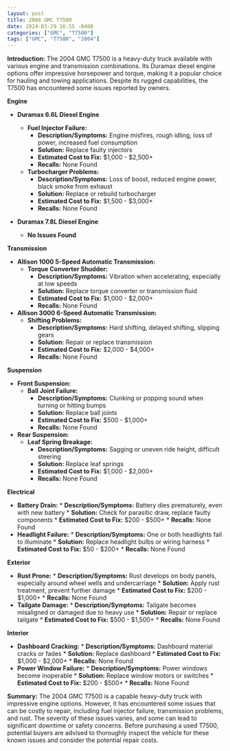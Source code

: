 ```yaml
---
layout: post
title: 2004 GMC T7500
date: 2024-03-29 16:55 -0400
categories: ["GMC", "T7500"]
tags: ["GMC", "T7500", "2004"]
---
```

**Introduction:**
The 2004 GMC T7500 is a heavy-duty truck available with various engine and transmission combinations. Its Duramax diesel engine options offer impressive horsepower and torque, making it a popular choice for hauling and towing applications. Despite its rugged capabilities, the T7500 has encountered some issues reported by owners.

**Engine**

* **Duramax 6.6L Diesel Engine**
    * **Fuel Injector Failure:**
        * **Description/Symptoms:** Engine misfires, rough idling, loss of power, increased fuel consumption
        * **Solution:** Replace faulty injectors
        * **Estimated Cost to Fix:** $1,000 - $2,500+
        * **Recalls:** None Found
    * **Turbocharger Problems:**
        * **Description/Symptoms:** Loss of boost, reduced engine power, black smoke from exhaust
        * **Solution:** Replace or rebuild turbocharger
        * **Estimated Cost to Fix:** $1,500 - $3,000+
        * **Recalls:** None Found

* **Duramax 7.8L Diesel Engine**
    * **No Issues Found**

**Transmission**

* **Allison 1000 5-Speed Automatic Transmission:**
    * **Torque Converter Shudder:**
        * **Description/Symptoms:** Vibration when accelerating, especially at low speeds
        * **Solution:** Replace torque converter or transmission fluid
        * **Estimated Cost to Fix:** $1,000 - $2,000+
        * **Recalls:** None Found
* **Allison 3000 6-Speed Automatic Transmission:**
    * **Shifting Problems:**
        * **Description/Symptoms:** Hard shifting, delayed shifting, slipping gears
        * **Solution:** Repair or replace transmission
        * **Estimated Cost to Fix:** $2,000 - $4,000+
        * **Recalls:** None Found

**Suspension**

* **Front Suspension:**
    * **Ball Joint Failure:**
        * **Description/Symptoms:** Clunking or popping sound when turning or hitting bumps
        * **Solution:** Replace ball joints
        * **Estimated Cost to Fix:** $500 - $1,000+
        * **Recalls:** None Found
* **Rear Suspension:**
    * **Leaf Spring Breakage:**
        * **Description/Symptoms:** Sagging or uneven ride height, difficult steering
        * **Solution:** Replace leaf springs
        * **Estimated Cost to Fix:** $1,000 - $2,000+
        * **Recalls:** None Found

**Electrical**

* **Battery Drain:**
        * **Description/Symptoms:** Battery dies prematurely, even with new battery
        * **Solution:** Check for parasitic draw, replace faulty components
        * **Estimated Cost to Fix:** $200 - $500+
        * **Recalls:** None Found
* **Headlight Failure:**
        * **Description/Symptoms:** One or both headlights fail to illuminate
        * **Solution:** Replace headlight bulbs or wiring harness
        * **Estimated Cost to Fix:** $50 - $200+
        * **Recalls:** None Found

**Exterior**

* **Rust Prone:**
        * **Description/Symptoms:** Rust develops on body panels, especially around wheel wells and undercarriage
        * **Solution:** Apply rust treatment, prevent further damage
        * **Estimated Cost to Fix:** $200 - $1,000+
        * **Recalls:** None Found
* **Tailgate Damage:**
        * **Description/Symptoms:** Tailgate becomes misaligned or damaged due to heavy use
        * **Solution:** Repair or replace tailgate
        * **Estimated Cost to Fix:** $500 - $1,500+
        * **Recalls:** None Found

**Interior**

* **Dashboard Cracking:**
        * **Description/Symptoms:** Dashboard material cracks or fades
        * **Solution:** Replace dashboard
        * **Estimated Cost to Fix:** $1,000 - $2,000+
        * **Recalls:** None Found
* **Power Window Failure:**
        * **Description/Symptoms:** Power windows become inoperable
        * **Solution:** Replace window motors or switches
        * **Estimated Cost to Fix:** $200 - $500+
        * **Recalls:** None Found

**Summary:**
The 2004 GMC T7500 is a capable heavy-duty truck with impressive engine options. However, it has encountered some issues that can be costly to repair, including fuel injector failure, transmission problems, and rust. The severity of these issues varies, and some can lead to significant downtime or safety concerns. Before purchasing a used T7500, potential buyers are advised to thoroughly inspect the vehicle for these known issues and consider the potential repair costs.
